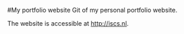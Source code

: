 #My portfolio website
Git of my personal portfolio website.

The website is accessible at http://iscs.nl.

